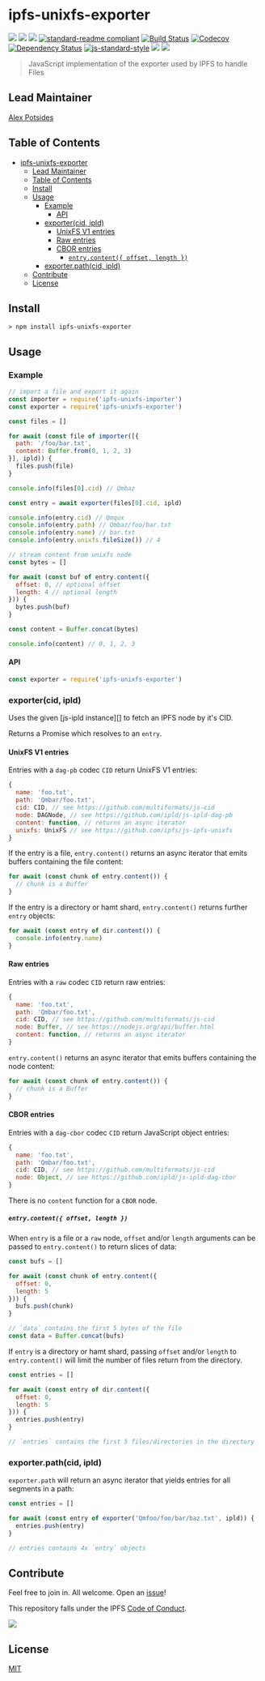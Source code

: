 # ipfs-unixfs-exporter

[![](https://img.shields.io/badge/made%20by-Protocol%20Labs-blue.svg?style=flat-square)](http://ipn.io)
[![](https://img.shields.io/badge/project-IPFS-blue.svg?style=flat-square)](http://ipfs.io/)
[![](https://img.shields.io/badge/freenode-%23ipfs-blue.svg?style=flat-square)](http://webchat.freenode.net/?channels=%23ipfs)
[![standard-readme compliant](https://img.shields.io/badge/standard--readme-OK-green.svg?style=flat-square)](https://github.com/RichardLitt/standard-readme)
[![Build Status](https://flat.badgen.net/travis/ipfs/js-ipfs-unixfs-exporter)](https://travis-ci.com/ipfs/js-ipfs-unixfs-exporter)
[![Codecov](https://codecov.io/gh/ipfs/js-ipfs-unixfs-exporter/branch/master/graph/badge.svg)](https://codecov.io/gh/ipfs/js-ipfs-unixfs-exporter)
[![Dependency Status](https://david-dm.org/ipfs/js-ipfs-unixfs-exporter.svg?style=flat-square)](https://david-dm.org/ipfs/js-ipfs-unixfs-exporter)
[![js-standard-style](https://img.shields.io/badge/code%20style-standard-brightgreen.svg?style=flat-square)](https://github.com/feross/standard)
![](https://img.shields.io/badge/npm-%3E%3D3.0.0-orange.svg?style=flat-square)
![](https://img.shields.io/badge/Node.js-%3E%3D8.0.0-orange.svg?style=flat-square)

> JavaScript implementation of the exporter used by IPFS to handle Files

## Lead Maintainer

[Alex Potsides](https://github.com/achingbrain)

## Table of Contents

- [ipfs-unixfs-exporter](#ipfs-unixfs-exporter)
  - [Lead Maintainer](#lead-maintainer)
  - [Table of Contents](#table-of-contents)
  - [Install](#install)
  - [Usage](#usage)
    - [Example](#example)
      - [API](#api)
    - [exporter(cid, ipld)](#exportercid-ipld)
      - [UnixFS V1 entries](#unixfs-v1-entries)
      - [Raw entries](#raw-entries)
      - [CBOR entries](#cbor-entries)
        - [`entry.content({ offset, length })`](#entrycontent-offset-length)
    - [exporter.path(cid, ipld)](#exporterpathcid-ipld)
  - [Contribute](#contribute)
  - [License](#license)

## Install

```
> npm install ipfs-unixfs-exporter
```

## Usage

### Example

```js
// import a file and export it again
const importer = require('ipfs-unixfs-importer')
const exporter = require('ipfs-unixfs-exporter')

const files = []

for await (const file of importer([{
  path: '/foo/bar.txt',
  content: Buffer.from(0, 1, 2, 3)
}], ipld)) {
  files.push(file)
}

console.info(files[0].cid) // Qmbaz

const entry = await exporter(files[0].cid, ipld)

console.info(entry.cid) // Qmqux
console.info(entry.path) // Qmbaz/foo/bar.txt
console.info(entry.name) // bar.txt
console.info(entry.unixfs.fileSize()) // 4

// stream content from unixfs node
const bytes = []

for await (const buf of entry.content({
  offset: 0, // optional offset
  length: 4 // optional length
})) {
  bytes.push(buf)
}

const content = Buffer.concat(bytes)

console.info(content) // 0, 1, 2, 3
```

#### API

```js
const exporter = require('ipfs-unixfs-exporter')
```

### exporter(cid, ipld)

Uses the given [js-ipld instance][] to fetch an IPFS node by it's CID.

Returns a Promise which resolves to an `entry`.

#### UnixFS V1 entries

Entries with a `dag-pb` codec `CID` return UnixFS V1 entries:

```javascript
{
  name: 'foo.txt',
  path: 'Qmbar/foo.txt',
  cid: CID, // see https://github.com/multiformats/js-cid
  node: DAGNode, // see https://github.com/ipld/js-ipld-dag-pb
  content: function, // returns an async iterator
  unixfs: UnixFS // see https://github.com/ipfs/js-ipfs-unixfs
}
```

If the entry is a file, `entry.content()` returns an async iterator that emits buffers containing the file content:

```javascript
for await (const chunk of entry.content()) {
  // chunk is a Buffer
}
```

If the entry is a directory or hamt shard, `entry.content()` returns further `entry` objects:

```javascript
for await (const entry of dir.content()) {
  console.info(entry.name)
}
```

#### Raw entries

Entries with a `raw` codec `CID` return raw entries:

```javascript
{
  name: 'foo.txt',
  path: 'Qmbar/foo.txt',
  cid: CID, // see https://github.com/multiformats/js-cid
  node: Buffer, // see https://nodejs.org/api/buffer.html
  content: function, // returns an async iterator
}
```

`entry.content()` returns an async iterator that emits buffers containing the node content:

```javascript
for await (const chunk of entry.content()) {
  // chunk is a Buffer
}
```

#### CBOR entries

Entries with a `dag-cbor` codec `CID` return JavaScript object entries:

```javascript
{
  name: 'foo.txt',
  path: 'Qmbar/foo.txt',
  cid: CID, // see https://github.com/multiformats/js-cid
  node: Object, // see https://github.com/ipld/js-ipld-dag-cbor
}
```

There is no `content` function for a `CBOR` node.


##### `entry.content({ offset, length })`

When `entry` is a file or a `raw` node, `offset` and/or `length` arguments can be passed to `entry.content()` to return slices of data:

```javascript
const bufs = []

for await (const chunk of entry.content({
  offset: 0,
  length: 5
})) {
  bufs.push(chunk)
}

// `data` contains the first 5 bytes of the file
const data = Buffer.concat(bufs)
```

If `entry` is a directory or hamt shard, passing `offset` and/or `length` to `entry.content()` will limit the number of files return from the directory.

```javascript
const entries = []

for await (const entry of dir.content({
  offset: 0,
  length: 5
})) {
  entries.push(entry)
}

// `entries` contains the first 5 files/directories in the directory
```

### exporter.path(cid, ipld)

`exporter.path` will return an async iterator that yields entries for all segments in a path:

```javascript
const entries = []

for await (const entry of exporter('Qmfoo/foo/bar/baz.txt', ipld)) {
  entries.push(entry)
}

// entries contains 4x `entry` objects
```

[dag API]: https://github.com/ipfs/interface-ipfs-core/blob/master/SPEC/DAG.md
[ipld-resolver instance]: https://github.com/ipld/js-ipld-resolver
[UnixFS]: https://github.com/ipfs/specs/tree/master/unixfs
[pull-stream]: https://www.npmjs.com/package/pull-stream

## Contribute

Feel free to join in. All welcome. Open an [issue](https://github.com/ipfs/js-ipfs-unixfs-exporter/issues)!

This repository falls under the IPFS [Code of Conduct](https://github.com/ipfs/community/blob/master/code-of-conduct.md).

[![](https://cdn.rawgit.com/jbenet/contribute-ipfs-gif/master/img/contribute.gif)](https://github.com/ipfs/community/blob/master/contributing.md)

## License

[MIT](LICENSE)
